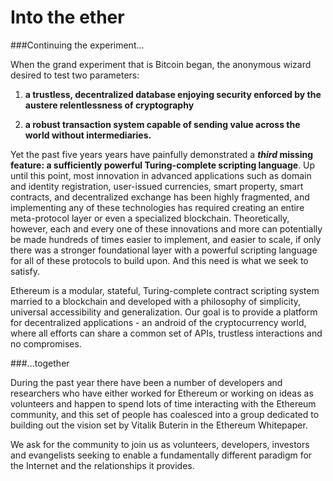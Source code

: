 Into the ether
=======

###Continuing the experiment...

When the grand experiment that is Bitcoin began, the anonymous wizard desired to test two parameters:

1. **a trustless, decentralized database enjoying security enforced by the austere relentlessness of cryptography**

2. **a robust transaction system capable of sending value across the world without intermediaries.**
 
Yet the past five years years have painfully demonstrated a **_third_ missing feature: a sufficiently powerful Turing-complete scripting language**. Up until this point, most innovation in advanced applications such as domain and identity registration, user-issued currencies, smart property, smart contracts, and decentralized exchange has been highly fragmented, and implementing any of these technologies has required creating an entire meta-protocol layer or even a specialized blockchain. Theoretically, however, each and every one of these innovations and more can potentially be made hundreds of times easier to implement, and easier to scale, if only there was a stronger foundational layer with a powerful scripting language for all of these protocols to build upon. And this need is what we seek to satisfy.

Ethereum is a modular, stateful, Turing-complete contract scripting system married to a blockchain and developed with a philosophy of simplicity, universal accessibility and generalization. Our goal is to provide a platform for decentralized applications - an android of the cryptocurrency world, where all efforts can share a common set of APIs, trustless interactions and no compromises. 

###...together

During the past year there have been a number of developers and researchers who have either worked for Ethereum or working on ideas as volunteers and happen to spend lots of time interacting with the Ethereum community, and this set of people has coalesced into a group dedicated to building out the vision set by Vitalik Buterin in the Ethereum Whitepaper.

We ask for the community to join us as volunteers, developers, investors and evangelists seeking to enable a fundamentally different paradigm for the Internet and the relationships it provides. 

